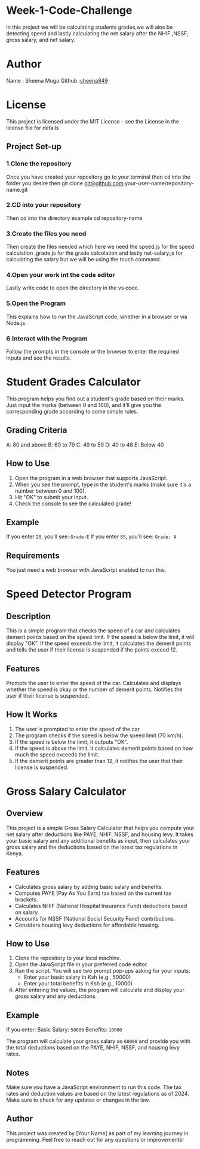 # Week-1-Code-Challenge
in this project we will be calculating students grades,we will alos be detecting speed and lastly calculating the net salary after the NHIF ,NSSF, gross salary, and net salary. 
# Author
Name : Sheena Mugo
Github :[sheena849](https://github.com/sheena849)
# License 
This project is licensed under the MIT License - see the License in the license file for details
## Project Set-up
### 1.Clone the repository
Once you have created your repository go to your terminal then cd into the folder you desire then git clone git@github.com:your-user-name/repository-name.git
### 2.CD into your repository
Then cd into the directory example cd repository-name
### 3.Create the files you need
Then create the files needed which here we need the speed.js for the speed calculation ,grade.js for the grade calcolation and lastly net-salary.js for calculating the salary but we will be using the touch command.
### 4.Open your work int the code editor
Lastly write code to open the directory in the vs code.
### 5.Open the Program
This explains how to run the JavaScript code, whether in a browser or via Node.js.
### 6.Interact with the Program
Follow the prompts in the console or the browser to enter the required inputs and see the results.

# Student Grades Calculator
This program helps you find out a student's grade based on their marks. Just input the marks (between 0 and 100), and it’ll give you the corresponding grade according to some simple rules.

## Grading Criteria
A: 80 and above
B: 60 to 79
C: 49 to 59
D: 40 to 48
E: Below 40

## How to Use
1. Open the program in a web browser that supports JavaScript.
2. When you see the prompt, type in the student's marks (make sure it's a number between 0 and 100).
3. Hit "OK" to submit your input.
4. Check the console to see the calculated grade!

## Example
If you enter `20`, you’ll see: `Grade:E`
If you enter `85`, you’ll see: `Grade: A`

## Requirements
You just need a web browser with JavaScript enabled to run this.
 
# Speed Detector Program
## Description
This is a simple program that checks the speed of a car and calculates demerit points based on the speed limit. If the speed is below the limit, it will display "OK". If the speed exceeds the limit, it calculates the demerit points and tells the user if their license is suspended if the points exceed 12.

## Features
Prompts the user to enter the speed of the car.
Calculates and displays whether the speed is okay or the number of demerit points.
Notifies the user if their license is suspended.

## How It Works
1. The user is prompted to enter the speed of the car.
2. The program checks if the speed is below the speed limit (70 km/h).
3. If the speed is below the limit, it outputs "OK".
4. If the speed is above the limit, it calculates demerit points based on how much the speed exceeds the limit.
5. If the demerit points are greater than 12, it notifies the user that their license is suspended.

# Gross Salary Calculator

## Overview

This project is a simple Gross Salary Calculator that helps you compute your net salary after deductions like PAYE, NHIF, NSSF, and housing levy. It takes your basic salary and any additional benefits as input, then calculates your gross salary and the deductions based on the latest tax regulations in Kenya.

## Features

- Calculates gross salary by adding basic salary and benefits.
- Computes PAYE (Pay As You Earn) tax based on the current tax brackets.
- Calculates NHIF (National Hospital Insurance Fund) deductions based on salary.
- Accounts for NSSF (National Social Security Fund) contributions.
- Considers housing levy deductions for affordable housing.

## How to Use

1. Clone the repository to your local machine.
2. Open the JavaScript file in your preferred code editor.
3. Run the script. You will see two prompt pop-ups asking for your inputs:
   - Enter your basic salary in Ksh (e.g., 50000)
   - Enter your total benefits in Ksh (e.g., 10000)
4. After entering the values, the program will calculate and display your gross salary and any deductions.

## Example

If you enter:
Basic Salary: `50000`
Benefits: `10000`

The program will calculate your gross salary as `60000` and provide you with the total deductions based on the PAYE, NHIF, NSSF, and housing levy rates.

## Notes

Make sure you have a JavaScript environment to run this code.
The tax rates and deduction values are based on the latest regulations as of 2024. Make sure to check for any updates or changes in the law.

## Author

This project was created by [Your Name] as part of my learning journey in programming. Feel free to reach out for any questions or improvements!

